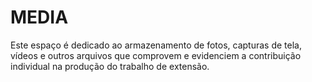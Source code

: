 # MEDIA

Este espaço é dedicado ao armazenamento de fotos, capturas de tela, vídeos e outros arquivos que comprovem e evidenciem a contribuição individual na produção do trabalho de extensão.
